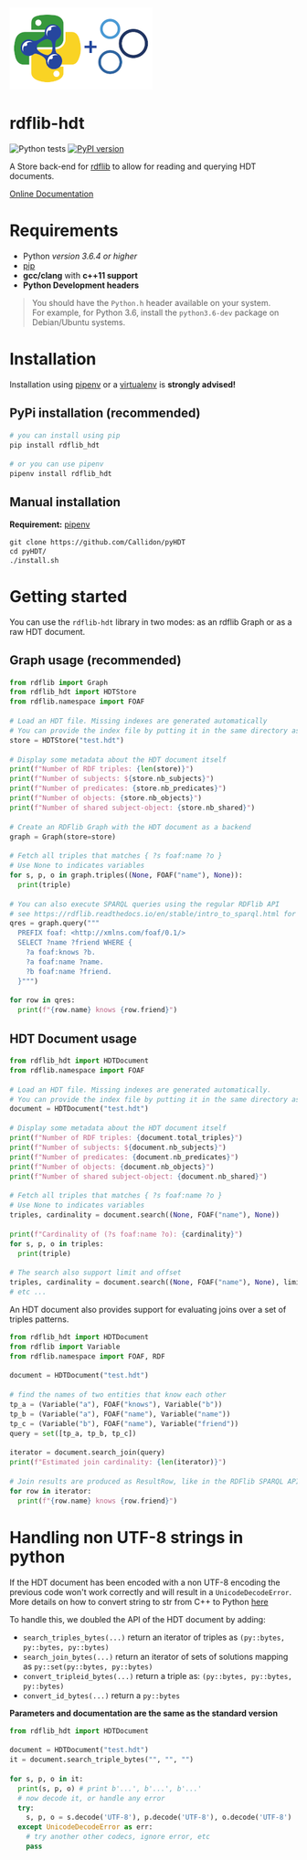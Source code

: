 ![](docs/source/_static/rdflib-hdt-250.png)

# rdflib-hdt

![Python tests](https://github.com/RDFLib/rdflib-hdt/workflows/Python%20tests/badge.svg) [![PyPI version](https://badge.fury.io/py/hdt.svg)](https://badge.fury.io/py/hdt)

A Store back-end for [rdflib](https://github.com/RDFLib) to allow for reading and querying HDT documents.

[Online Documentation](https://rdflib.dev/rdflib-hdt/)

# Requirements

* Python *version 3.6.4 or higher*
* [pip](https://pip.pypa.io/en/stable/)
* **gcc/clang** with **c++11 support**
* **Python Development headers**
> You should have the `Python.h` header available on your system.   
> For example, for Python 3.6, install the `python3.6-dev` package on Debian/Ubuntu systems.

# Installation

Installation using [pipenv](https://github.com/pypa/pipenv) or a [virtualenv](https://virtualenv.pypa.io/en/stable/) is **strongly advised!**

## PyPi installation (recommended)

```bash
# you can install using pip
pip install rdflib_hdt

# or you can use pipenv
pipenv install rdflib_hdt
```

## Manual installation

**Requirement:** [pipenv](https://github.com/pypa/pipenv) 

```
git clone https://github.com/Callidon/pyHDT
cd pyHDT/
./install.sh
```

# Getting started

You can use the `rdflib-hdt` library in two modes: as an rdflib Graph or as a raw HDT document.

## Graph usage (recommended)

```python
from rdflib import Graph
from rdflib_hdt import HDTStore
from rdflib.namespace import FOAF

# Load an HDT file. Missing indexes are generated automatically
# You can provide the index file by putting it in the same directory as the HDT file.
store = HDTStore("test.hdt")

# Display some metadata about the HDT document itself
print(f"Number of RDF triples: {len(store)}")
print(f"Number of subjects: ${store.nb_subjects}")
print(f"Number of predicates: {store.nb_predicates}")
print(f"Number of objects: {store.nb_objects}")
print(f"Number of shared subject-object: {store.nb_shared}")

# Create an RDFlib Graph with the HDT document as a backend
graph = Graph(store=store)

# Fetch all triples that matches { ?s foaf:name ?o }
# Use None to indicates variables
for s, p, o in graph.triples((None, FOAF("name"), None)):
  print(triple)

# You can also execute SPARQL queries using the regular RDFlib API
# see https://rdflib.readthedocs.io/en/stable/intro_to_sparql.html for more details
qres = graph.query("""
  PREFIX foaf: <http://xmlns.com/foaf/0.1/>
  SELECT ?name ?friend WHERE {
    ?a foaf:knows ?b.
    ?a foaf:name ?name.
    ?b foaf:name ?friend.
  }""")

for row in qres:
  print(f"{row.name} knows {row.friend}")
```

## HDT Document usage

```python
from rdflib_hdt import HDTDocument
from rdflib.namespace import FOAF

# Load an HDT file. Missing indexes are generated automatically.
# You can provide the index file by putting it in the same directory as the HDT file.
document = HDTDocument("test.hdt")

# Display some metadata about the HDT document itself
print(f"Number of RDF triples: {document.total_triples}")
print(f"Number of subjects: ${document.nb_subjects}")
print(f"Number of predicates: {document.nb_predicates}")
print(f"Number of objects: {document.nb_objects}")
print(f"Number of shared subject-object: {document.nb_shared}")

# Fetch all triples that matches { ?s foaf:name ?o }
# Use None to indicates variables
triples, cardinality = document.search((None, FOAF("name"), None))

print(f"Cardinality of (?s foaf:name ?o): {cardinality}")
for s, p, o in triples:
  print(triple)

# The search also support limit and offset
triples, cardinality = document.search((None, FOAF("name"), None), limit=10, offset=100)
# etc ...
```

An HDT document also provides support for evaluating joins over a set of triples patterns.

```python
from rdflib_hdt import HDTDocument
from rdflib import Variable
from rdflib.namespace import FOAF, RDF

document = HDTDocument("test.hdt")

# find the names of two entities that know each other
tp_a = (Variable("a"), FOAF("knows"), Variable("b"))
tp_b = (Variable("a"), FOAF("name"), Variable("name"))
tp_c = (Variable("b"), FOAF("name"), Variable("friend"))
query = set([tp_a, tp_b, tp_c])

iterator = document.search_join(query)
print(f"Estimated join cardinality: {len(iterator)}")

# Join results are produced as ResultRow, like in the RDFlib SPARQL API
for row in iterator:
  print(f"{row.name} knows {row.friend}")
```

# Handling non UTF-8 strings in python

If the HDT document has been encoded with a non UTF-8 encoding the previous code won't work correctly and will result in a `UnicodeDecodeError`.
More details on how to convert string to str from C++ to Python [here](https://pybind11.readthedocs.io/en/stable/advanced/cast/strings.html)

To handle this, we doubled the API of the HDT document by adding:
- `search_triples_bytes(...)` return an iterator of triples as `(py::bytes, py::bytes, py::bytes)`
- `search_join_bytes(...)` return an iterator of sets of solutions mapping as `py::set(py::bytes, py::bytes)`
- `convert_tripleid_bytes(...)` return a triple as: `(py::bytes, py::bytes, py::bytes)`
- `convert_id_bytes(...)` return a `py::bytes`

**Parameters and documentation are the same as the standard version**

```python
from rdflib_hdt import HDTDocument

document = HDTDocument("test.hdt")
it = document.search_triple_bytes("", "", "")

for s, p, o in it:
  print(s, p, o) # print b'...', b'...', b'...'
  # now decode it, or handle any error
  try:
    s, p, o = s.decode('UTF-8'), p.decode('UTF-8'), o.decode('UTF-8')
  except UnicodeDecodeError as err:
    # try another other codecs, ignore error, etc
    pass
```
